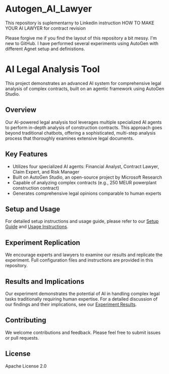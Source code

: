 # Autogen_AI_Lawyer
This repository is suplementarny to Linkedin instruction HOW TO MAKE YOUR AI LAWYER for contract revision

Please forgive me if you find the layout of this repository a bit messy. I'm new to GitHub. I have performed several experiments using AutoGen with different Agnet setup and definistions.

# AI Legal Analysis Tool

This project demonstrates an advanced AI system for comprehensive legal analysis of complex contracts, built on an agentic framework using AutoGen Studio.

## Overview

Our AI-powered legal analysis tool leverages multiple specialized AI agents to perform in-depth analysis of construction contracts. This approach goes beyond traditional chatbots, offering a sophisticated, multi-step analysis process that thoroughly examines extensive legal documents.

## Key Features

- Utilizes four specialized AI agents: Financial Analyst, Contract Lawyer, Claim Expert, and Risk Manager
- Built on AutoGen Studio, an open-source project by Microsoft Research
- Capable of analyzing complex contracts (e.g., 250 MEUR powerplant construction contract)
- Generates comprehensive legal opinions comparable to human experts

## Setup and Usage

For detailed setup instructions and usage guide, please refer to our [Setup Guide](docs/setup_guide.md) and [Usage Instructions](docs/usage_instructions.md).

## Experiment Replication

We encourage experts and lawyers to examine our results and replicate the experiment. Full configuration files and instructions are provided in this repository.

## Results and Implications

Our experiment demonstrates the potential of AI in handling complex legal tasks traditionally requiring human expertise. For a detailed discussion of our findings and their implications, see our [Experiment Results](docs/experiment_results.md).

## Contributing

We welcome contributions and feedback. Please feel free to submit issues or pull requests.

## License

Apache License 2.0
